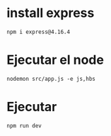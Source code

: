 # install express
`npm i express@4.16.4`

# Ejecutar el node
`nodemon src/app.js -e js,hbs`

# Ejecutar
`npm run dev`